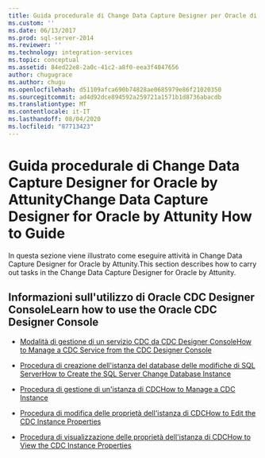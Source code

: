 ```yaml
---
title: Guida procedurale di Change Data Capture Designer per Oracle di Attunity | Microsoft Docs
ms.custom: ''
ms.date: 06/13/2017
ms.prod: sql-server-2014
ms.reviewer: ''
ms.technology: integration-services
ms.topic: conceptual
ms.assetid: 84ed22e8-2a0c-41c2-a8f0-eea3f4047656
author: chugugrace
ms.author: chugu
ms.openlocfilehash: d51109afca690b74828ae0685979e86f21020350
ms.sourcegitcommit: ad4d92dce894592a259721a1571b1d8736abacdb
ms.translationtype: MT
ms.contentlocale: it-IT
ms.lasthandoff: 08/04/2020
ms.locfileid: "87713423"
---
```

# <a name="change-data-capture-designer-for-oracle-by-attunity-how-to-guide"></a><span data-ttu-id="f63e6-102">Guida procedurale di Change Data Capture Designer for Oracle by Attunity</span><span class="sxs-lookup"><span data-stu-id="f63e6-102">Change Data Capture Designer for Oracle by Attunity How to Guide</span></span>
  <span data-ttu-id="f63e6-103">In questa sezione viene illustrato come eseguire attività in Change Data Capture Designer for Oracle by Attunity.</span><span class="sxs-lookup"><span data-stu-id="f63e6-103">This section describes how to carry out tasks in the Change Data Capture Designer for Oracle by Attunity.</span></span>  
  
## <a name="learn-how-to-use-the-oracle-cdc-designer-console"></a><span data-ttu-id="f63e6-104">Informazioni sull'utilizzo di Oracle CDC Designer Console</span><span class="sxs-lookup"><span data-stu-id="f63e6-104">Learn how to use the Oracle CDC Designer Console</span></span>  
  
-   [<span data-ttu-id="f63e6-105">Modalità di gestione di un servizio CDC da CDC Designer Console</span><span class="sxs-lookup"><span data-stu-id="f63e6-105">How to Manage a CDC Service from the CDC Designer Console</span></span>](how-to-manage-a-cdc-service-from-the-cdc-designer-console.md)  
  
-   [<span data-ttu-id="f63e6-106">Procedura di creazione dell'istanza del database delle modifiche di SQL Server</span><span class="sxs-lookup"><span data-stu-id="f63e6-106">How to Create the SQL Server Change Database Instance</span></span>](how-to-create-the-sql-server-change-database-instance.md)  
  
-   [<span data-ttu-id="f63e6-107">Procedura di gestione di un'istanza di CDC</span><span class="sxs-lookup"><span data-stu-id="f63e6-107">How to Manage a CDC Instance</span></span>](manage-a-cdc-instance.md)  
  
-   [<span data-ttu-id="f63e6-108">Procedura di modifica delle proprietà dell'istanza di CDC</span><span class="sxs-lookup"><span data-stu-id="f63e6-108">How to Edit the CDC Instance Properties</span></span>](how-to-edit-the-cdc-instance-properties.md)  
  
-   [<span data-ttu-id="f63e6-109">Procedura di visualizzazione delle proprietà dell'istanza di CDC</span><span class="sxs-lookup"><span data-stu-id="f63e6-109">How to View the CDC Instance Properties</span></span>](how-to-view-the-cdc-instance-properties.md)  
  
  
